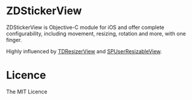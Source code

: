 ZDStickerView
=============
ZDStickerView is Objective-C module for iOS and offer complete configurability, including movement, resizing, rotation and more, with one finger.

Highly influenced by [TDResizerView](https://github.com/Thavasidurai/TDResizerView) and [SPUserResizableView](https://github.com/spoletto/SPUserResizableView).

Licence
========
The MIT Licence

